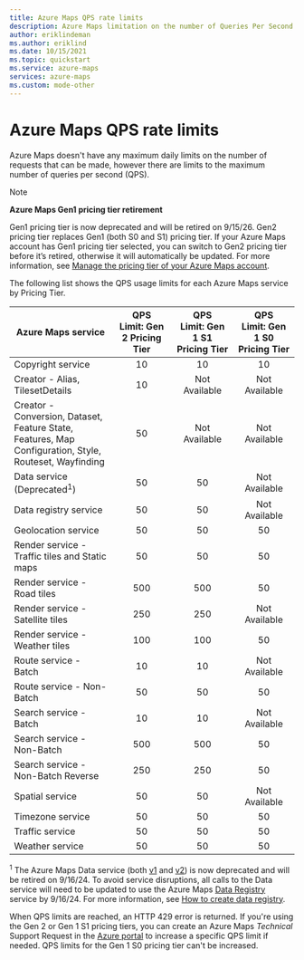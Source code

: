 ```yaml
---
title: Azure Maps QPS rate limits
description: Azure Maps limitation on the number of Queries Per Second.
author: eriklindeman
ms.author: eriklind
ms.date: 10/15/2021
ms.topic: quickstart
ms.service: azure-maps
services: azure-maps
ms.custom: mode-other
---
```


# Azure Maps QPS rate limits

Azure Maps doesn't have any maximum daily limits on the number of requests that can be made, however there are limits to the maximum number of queries per second (QPS).

> [!NOTE]
>
> **Azure Maps Gen1 pricing tier retirement**
>
> Gen1 pricing tier is now deprecated and will be retired on 9/15/26. Gen2 pricing tier replaces Gen1 (both S0 and S1) pricing tier. If your Azure Maps account has Gen1 pricing tier selected, you can switch to Gen2 pricing tier before it’s retired, otherwise it will automatically be updated. For more information, see [Manage the pricing tier of your Azure Maps account].

The following list shows the QPS usage limits for each Azure Maps service by Pricing Tier.

| Azure Maps service | QPS Limit: Gen 2 Pricing Tier | QPS Limit: Gen 1 S1 Pricing Tier | QPS Limit: Gen 1 S0 Pricing Tier |
|  ----------------- |  :--------------------------: | :------------------------------: | :------------------------: |
| Copyright service | 10 | 10 | 10 |
| Creator - Alias, TilesetDetails | 10 | Not Available | Not Available |
| Creator - Conversion, Dataset, Feature State, Features, Map Configuration, Style, Routeset, Wayfinding | 50 | Not Available | Not Available |
| Data service (Deprecated<sup>1</sup>) | 50 | 50 |  Not Available  |
| Data registry service | 50 | 50 |  Not Available  |
| Geolocation service | 50 | 50 | 50 |
| Render service - Traffic tiles and Static maps | 50 | 50 | 50 |
| Render service - Road tiles | 500 | 500 | 50 |
| Render service - Satellite tiles | 250 | 250 | Not Available |
| Render service - Weather tiles | 100 | 100 | 50 |
| Route service - Batch | 10 | 10 | Not Available |
| Route service - Non-Batch | 50 | 50 | 50 |
| Search service - Batch | 10 | 10 | Not Available |
| Search service - Non-Batch | 500 | 500 | 50 |
| Search service - Non-Batch Reverse | 250 | 250 | 50 |
| Spatial service | 50 | 50 |  Not Available  |
| Timezone service | 50 | 50 | 50 |
| Traffic service | 50 | 50 | 50 |
| Weather service | 50 | 50 | 50 |

<sup>1</sup> The Azure Maps Data service (both [v1] and [v2]) is now deprecated and will be retired on 9/16/24. To avoid service disruptions, all calls to the Data service will need to be updated to use the Azure Maps [Data Registry] service by 9/16/24. For more information, see [How to create data registry].

When QPS limits are reached, an HTTP 429 error is returned. If you're using the Gen 2 or Gen 1 S1 pricing tiers, you can create an Azure Maps *Technical* Support Request in the [Azure portal] to increase a specific QPS limit if needed. QPS limits for the Gen 1 S0 pricing tier can't be increased.

[Azure portal]: https://portal.azure.com/
[Manage the pricing tier of your Azure Maps account]: how-to-manage-pricing-tier.md
[v1]: /rest/api/maps/data?view=rest-maps-1.0
[v2]: /rest/api/maps/data
[Data Registry]: /rest/api/maps/data-registry
[How to create data registry]: how-to-create-data-registries.md

